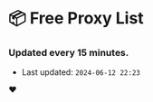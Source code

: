 # :package: Free Proxy List
### Updated every 15 minutes.

- Last updated: `2024-06-12 22:23`

:heart:
